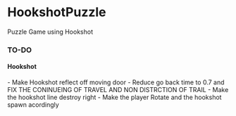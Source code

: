 # HookshotPuzzle
Puzzle Game using Hookshot


<h3> TO-DO </h3>

<h4> Hookshot </h4>
- Make Hookshot reflect off moving door
- Reduce go back time to 0.7 and FIX THE CONINUEING OF TRAVEL AND NON DISTRCTION OF TRAIL
- Make the hookshot line destroy right
- Make the player Rotate and the hookshot spawn acordingly
